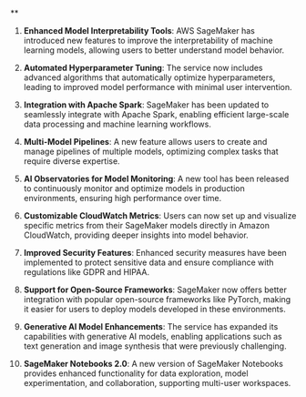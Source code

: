 **

1. **Enhanced Model Interpretability Tools**: AWS SageMaker has introduced new features to improve the interpretability of machine learning models, allowing users to better understand model behavior.

2. **Automated Hyperparameter Tuning**: The service now includes advanced algorithms that automatically optimize hyperparameters, leading to improved model performance with minimal user intervention.

3. **Integration with Apache Spark**: SageMaker has been updated to seamlessly integrate with Apache Spark, enabling efficient large-scale data processing and machine learning workflows.

4. **Multi-Model Pipelines**: A new feature allows users to create and manage pipelines of multiple models, optimizing complex tasks that require diverse expertise.

5. **AI Observatories for Model Monitoring**: A new tool has been released to continuously monitor and optimize models in production environments, ensuring high performance over time.

6. **Customizable CloudWatch Metrics**: Users can now set up and visualize specific metrics from their SageMaker models directly in Amazon CloudWatch, providing deeper insights into model behavior.

7. **Improved Security Features**: Enhanced security measures have been implemented to protect sensitive data and ensure compliance with regulations like GDPR and HIPAA.

8. **Support for Open-Source Frameworks**: SageMaker now offers better integration with popular open-source frameworks like PyTorch, making it easier for users to deploy models developed in these environments.

9. **Generative AI Model Enhancements**: The service has expanded its capabilities with generative AI models, enabling applications such as text generation and image synthesis that were previously challenging.

10. **SageMaker Notebooks 2.0**: A new version of SageMaker Notebooks provides enhanced functionality for data exploration, model experimentation, and collaboration, supporting multi-user workspaces.